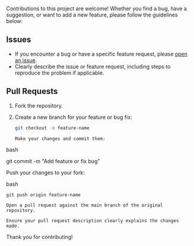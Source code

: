 

Contributions to this project are welcome! Whether you find a bug, have a suggestion, or want to add a new feature, please follow the guidelines below:

## Issues

- If you encounter a bug or have a specific feature request, please [open an issue](https://github.com/yourusername/aws-account-provisioning/issues).
- Clearly describe the issue or feature request, including steps to reproduce the problem if applicable.

## Pull Requests

1. Fork the repository.
2. Create a new branch for your feature or bug fix:

   ```bash
   git checkout -b feature-name

   Make your changes and commit them:

bash

git commit -m "Add feature or fix bug"

Push your changes to your fork:

bash

    git push origin feature-name

    Open a pull request against the main branch of the original repository.

    Ensure your pull request description clearly explains the changes made.

Thank you for contributing!
